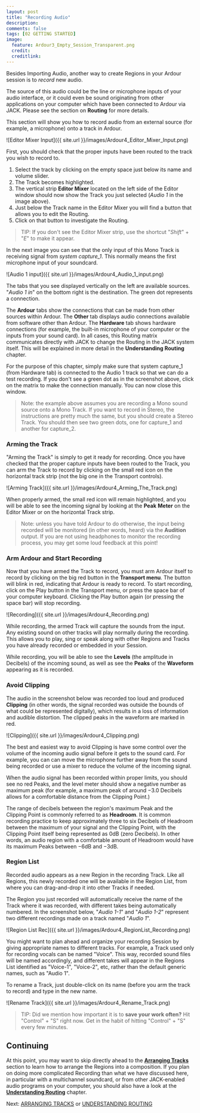 ```yaml
---
layout: post
title: "Recording Audio"
description:
comments: false 
tags: [02 GETTING STARTED]
image:
  feature: Ardour3_Empty_Session_Transparent.png
  credit:  
  creditlink:  
---
```


Besides Importing Audio, another way to create Regions in your Ardour
session is to *record* new audio.

The source of this audio could be the line or microphone inputs of your audio interface, or it could even be
sound originating from other applications on your computer which have been connected to Ardour via JACK. Please see the section on **Routing**
for more details.

This section will show you how to record audio from an external source
(for example, a microphone) onto a track in Ardour.

![Editor Mixer Input]({{ site.url }}/images/Ardour4_Editor_Mixer_Input.png) 

First, you should check that the proper inputs have been routed to the
track you wish to record to.

1. Select the track by clicking on the empty space just below its name and volume slider.
2. The Track becomes highlighted.
3. The vertical strip **Editor Mixer** located on the left side of the Editor window should now show the Track you just selected
(*Audio 1* in the image above).
4. Just below the Track name in the Editor Mixer you will find a button that allows you to
edit the Routing.
5. Click on that button to investigate the Routing.

> TIP: If you don't see the Editor Mixer strip, use the shortcut "*Shift*" + "*E*" to make it appear.

In the next image you can see that the only input of this Mono Track is
receiving signal from *system capture_1*. This normally means the first
microphone input of your soundcard. 

![Audio 1 input]({{ site.url }}/images/Ardour4_Audio_1_input.png) 

The tabs that you see displayed vertically on the left are available
sources. "*Audio 1 in*" on the bottom right is the
destination. The green dot represents a connection.

The **Ardour** tabs show the connections that can be made from other
sources within Ardour. The **Other** tab displays audio connections
available from software other than Ardour. The **Hardware** tab shows
hardware connections (for example, the built-in microphone of your
computer or the inputs from your sound card). In all cases, this Routing
matrix communicates directly with JACK to change the Routing in the JACK
system itself. This will be explained in more detail in the
**Understanding Routing** chapter. 

For the purpose of this chapter, simply make sure that system capture_1
(from Hardware tab) is connected to the Audio 1 track so that we can do
a test recording. If you don't see a green dot as in the screenshot
above, click on the matrix to make the connection manually. You can now
close this window.

> Note: the example above assumes you are recording a Mono sound source
onto a Mono Track. If you want to record in Stereo, the instructions are
pretty much the same, but you should create a Stereo Track. You should
then see two green dots, one for capture_1 and another for capture_2.

### Arming the Track

"Arming the Track" is simply to get it ready for recording. Once you
have checked that the proper capture inputs have been routed to the
Track, you can arm the Track to record by clicking on the small red icon
on the horizontal track strip (not the big one in the Transport
controls).

![Arming Track]({{ site.url }}/images/Ardour4_Arming_The_Track.png) 

When properly armed, the small red icon will remain
highlighted, and you will be able to see the incoming signal by looking
at the **Peak** **Meter** on the Editor Mixer or on the horizontal Track
strip.

> Note: unless you have told Ardour to do otherwise, the input being
recorded will be monitored (in other words, heard) via
the **Audition** output. If you are not using headphones to monitor the
recording process, you may get some loud feedback at this point!

### Arm Ardour and Start Recording

Now that you have armed the Track to record, you must arm Ardour itself
to record by clicking on the big red button in the **Transport menu**.
The button will blink in red, indicating that Ardour is ready to record.
To start recording, click on the Play button in the Transport menu, or
press the space bar of your computer keyboard. Clicking the Play button
again (or pressing the space bar) will stop recording.

![Recording]({{ site.url }}/images/Ardour4_Recording.png) 

While recording, the armed Track will capture the sounds from the input.
Any existing sound on other tracks will play normally during the
recording. This allows you to play, sing or speak along with other
Regions and Tracks you have already recorded or embedded in your
Session.

While recording, you will be able to see the **Levels** (the amplitude
in Decibels) of the incoming sound, as well as see the **Peaks** of the
**Waveform** appearing as it is recorded.

### Avoid Clipping

The audio in the screenshot below was recorded too loud and produced
**Clipping** (in other words, the signal recorded was outside the bounds
of what could be represented digitally), which results in a loss of
information and audible distortion. The clipped peaks in the waveform
are marked in red.

![Clipping]({{ site.url }}/images/Ardour4_Clipping.png) 

The best and easiest way to avoid Clipping is have some control over the
volume of the incoming audio signal before it gets to the sound card.
For example, you can can move the microphone further away from the sound
being recorded or use a mixer to reduce the volume of the incoming
signal. 

When the audio signal has been recorded within proper limits, you should
see no red Peaks, and the level meter should show a negative number as
maximum peak (for example, a maximum peak of around −3.0 Decibels allows
for a comfortable distance from the Clipping Point.)

The range of decibels between the region's maximum Peak and the Clipping
Point is commonly referred to as **Headroom**. It is common recording
practice to keep approximately three to six Decibels of Headroom between
the maximum of your signal and the Clipping Point, with the Clipping
Point itself being represented as 0dB (zero Decibels). In other words,
an audio region with a comfortable amount of Headroom would have its
maximum Peaks between −6dB and −3dB.

### Region List

Recorded audio appears as a new Region in the recording Track. Like all
Regions, this newly recorded one will be available in the Region List,
from where you can drag-and-drop it into other Tracks if needed.

The Region you just recorded will automatically receive the name of the
Track where it was recorded, with different takes being automatically
numbered. In the screenshot below, "*Audio 1-1*" and "*Audio 1-2*"
represent two different recordings made on a track named "*Audio 1*". 

![Region List Rec]({{ site.url }}/images/Ardour4_RegionList_Recording.png)

You might want to plan ahead and organize your recording Session by
giving appropriate names to different tracks. For example, a Track used
only for recording vocals can be named "Voice". This way, recorded sound
files will be named accordingly, and different takes will appear in the
Regions List identified as "Voice-1", "Voice-2", etc, rather than the
default generic names, such as "Audio 1".

To rename a Track, just double-click on its name (before you arm the track to
record) and type in the new name.

![Rename Track]({{ site.url }}/images/Ardour4_Rename_Track.png) 

> TIP: Did we mention how important it is to **save your work often?** Hit "Control" + "S" right now. Get in the habit of hitting "Control" + "S" every few minutes.

Continuing
----------

At this point, you may want to skip directly ahead to the [**Arranging Tracks**](../arranging-tracks) section
to learn how to arrange the Regions 
into a composition. If you plan on doing more complicated Recording than
what we have discussed here, in particular with a multichannel
soundcard, or from other JACK-enabled audio programs on your computer,
you should also have a look at the [**Understanding Routing**](../understanding-routing) chapter.

Next: [ARRANGING TRACKS](../arranging-tracks) or [UNDERSTANDING ROUTING](../understanding-routing)
